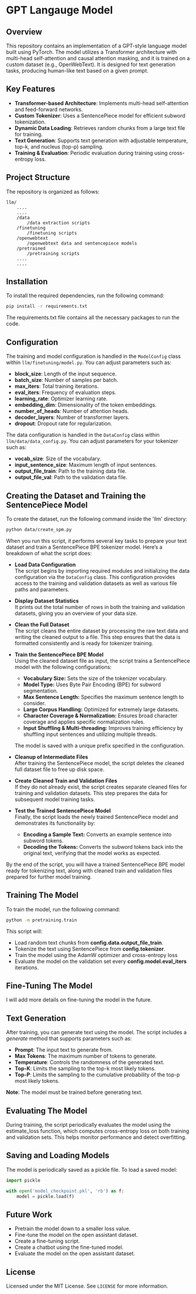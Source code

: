 # GPT Langauge Model

## Overview

This repository contains an implementation of a GPT-style language model built using PyTorch. The model utilizes a Transformer architecture with multi-head self-attention and causal attention masking, and it is trained on a custom dataset (e.g., OpenWebText). It is designed for text generation tasks, producing human-like text based on a given prompt.

## Key Features

- **Transformer-based Architecture**: Implements multi-head self-attention and feed-forward networks.
- **Custom Tokenizer**: Uses a SentencePiece model for efficient subword tokenization.
- **Dynamic Data Loading**: Retrieves random chunks from a large text file for training.
- **Text Generation**: Supports text generation with adjustable temperature, top-k, and nucleus (top-p) sampling.
- **Training & Evaluation**: Periodic evaluation during training using cross-entropy loss.

## Project Structure

The repository is organized as follows:

```
llm/
    ....
    ....
    /data
        /data extraction scripts
    /finetuning
        /finetuning scripts
    /openwebtext
        /openwebtext data and sentencepiece models
    /pretrained
        /pretraining scripts
    ....
    ....

```

## Installation

To install the required dependencies, run the following command:

```bash
pip install -r requirements.txt
```
The requirements.txt file contains all the necessary packages to run the code.

## Configuration

The training and model configuration is handled in the `ModelConfig` class within `llm/finetuning/model.py`. You can adjust parameters such as:
- **block_size**: Length of the input sequence.
- **batch_size**: Number of samples per batch.
- **max_iters**: Total training iterations.
- **eval_iters**: Frequency of evaluation steps.
- **learning_rate**: Optimizer learning rate.
- **embedding_dim**: Dimensionality of the token embeddings.
- **number_of_heads**: Number of attention heads.
- **decoder_layers**: Number of transformer layers.
- **dropout**: Dropout rate for regularization.

The data configuration is handled in the `DataConfig` class within `llm/data/data_config.py`. You can adjust parameters for your tokenizer such as:
- **vocab_size**: Size of the vocabulary.
- **input_sentence_size**: Maximum length of input sentences.
- **output_file_train**: Path to the training data file.
- **output_file_val**: Path to the validation data file.

## Creating the Dataset and Training the SentencePiece Model

To create the dataset, run the following command inside the 'llm' directory:

```bash
python data/create_spm.py
```

When you run this script, it performs several key tasks to prepare your text dataset and train a SentencePiece BPE tokenizer model. Here’s a breakdown of what the script does:

- **Load Data Configuration**  
  The script begins by importing required modules and initializing the data configuration via the `DataConfig` class. This configuration provides access to the training and validation datasets as well as various file paths and parameters.

- **Display Dataset Statistics**  
  It prints out the total number of rows in both the training and validation datasets, giving you an overview of your data size.

- **Clean the Full Dataset**  
  The script cleans the entire dataset by processing the raw text data and writing the cleaned output to a file. This step ensures that the data is formatted consistently and is ready for tokenizer training.

- **Train the SentencePiece BPE Model**  
  Using the cleaned dataset file as input, the script trains a SentencePiece model with the following configurations:
  - **Vocabulary Size:** Sets the size of the tokenizer vocabulary.
  - **Model Type:** Uses Byte Pair Encoding (BPE) for subword segmentation.
  - **Max Sentence Length:** Specifies the maximum sentence length to consider.
  - **Large Corpus Handling:** Optimized for extremely large datasets.
  - **Character Coverage & Normalization:** Ensures broad character coverage and applies specific normalization rules.
  - **Input Shuffling & Multi-threading:** Improves training efficiency by shuffling input sentences and utilizing multiple threads.
  
  The model is saved with a unique prefix specified in the configuration.

- **Cleanup of Intermediate Files**  
  After training the SentencePiece model, the script deletes the cleaned full dataset file to free up disk space.

- **Create Cleaned Train and Validation Files**  
  If they do not already exist, the script creates separate cleaned files for training and validation datasets. This step prepares the data for subsequent model training tasks.

- **Test the Trained SentencePiece Model**  
  Finally, the script loads the newly trained SentencePiece model and demonstrates its functionality by:
  - **Encoding a Sample Text:** Converts an example sentence into subword tokens.
  - **Decoding the Tokens:** Converts the subword tokens back into the original text, verifying that the model works as expected.

By the end of the script, you will have a trained SentencePiece BPE model ready for tokenizing text, along with cleaned train and validation files prepared for further model training.


## Training The Model

To train the model, run the following command:

```bash
python -m pretraining.train
```
This script will:
- Load random text chunks from **config.data.output_file_train**.
- Tokenize the text using SentencePiece from **config.tokenizer**.
- Train the model using the AdamW optimizer and cross-entropy loss
- Evaluate the model on the validation set every **config.model.eval_iters** iterations.

## Fine-Tuning The Model
I will add more details on fine-tuning the model in the future.

## Text Generation
After training, you can generate text using the model. 
The script includes a *generate* method that supports parameters such as:
- **Prompt**: The input text to generate from.
- **Max Tokens**: The maximum number of tokens to generate.
- **Temperature**: Controls the randomness of the generated text.
- **Top-K**: Limits the sampling to the top-k most likely tokens.
- **Top-P**: Limits the sampling to the cumulative probability of the top-p most likely tokens.

**Note**: The model must be trained before generating text.
<!-- **TODO**:
To generate text, run the following command :

```bash
python -m pretraining.generate --prompt "Once upon a time" --max_tokens 100 --temperature 0.7
```  -->

## Evaluating The Model

During training, the script periodically evaluates the model using the estimate_loss function, which computes cross-entropy loss on both training and validation sets. This helps monitor performance and detect overfitting.

## Saving and Loading Models

The model is periodically saved as a pickle file. To load a saved model:

```python
import pickle

with open('model_checkpoint.pkl', 'rb') as f:
    model = pickle.load(f)
```

## Future Work
 
- Pretrain the model down to a smaller loss value.
- Fine-tune the model on the open assistant dataset.
- Create a fine-tuning script.
- Create a chatbot using the fine-tuned model.
- Evaluate the model on the open assistant dataset.

## License
Licensed under the MIT License. See `LICENSE` for more information.